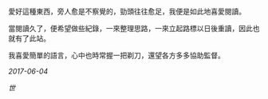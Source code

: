 #  

愛好這種東西，旁人愈是不察覺的，勁頭往往愈足，我便是如此地喜愛閱讀。

當閱讀久了，便希望做些紀錄，一來整理思路，一來立起路標以日後重讀，因此也就有了此站。

我喜愛簡單的語言，心中也時常握一把剃刀，還望各方多多協助監督。

*2017-06-04*

*世*
